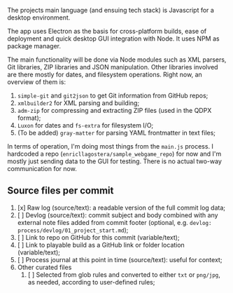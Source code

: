 The projects main language (and ensuing tech stack) is Javascript for a desktop environment.

The app uses Electron as the basis for cross-platform builds, ease of deployment and quick desktop GUI integration with Node. It uses NPM as package manager.

The main functionality will be done via Node modules such as XML parsers, Git libraries, ZIP libraries and JSON manipulation. Other libraries involved are there mostly for dates, and filesystem operations. Right now, an overview of them is:

1. `simple-git` and `git2json` to get Git information from GitHub repos;
2. `xmlbuilder2` for XML parsing and building;
3. `adm-zip` for compressing and extracting ZIP files (used in the QDPX format);
4. `Luxon` for dates and `fs-extra` for filesystem I/O;
5. (To be added) `gray-matter` for parsing YAML frontmatter in text files;

In terms of operation, I'm doing most things from the `main.js` process. I hardcoded a repo (`enricllagostera/sample_webgame_repo`) for now and I'm mostly just sending data to the GUI for testing. There is no actual two-way communication for now.

## Source files per commit

1. [x] Raw log (source/text): a readable version of the full commit log data;
2. [ ] Devlog (source/text): commit subject and body combined with any external note files added from commit footer (optional, e.g. `devlog: process/devlog/01_project_start.md`);
3. [ ] Link to repo on GitHub for this commit (variable/text);
4. [ ] Link to playable build as a GitHub link or folder location (variable/text);
5. [ ] Process journal at this point in time (source/text): useful for context;
6. Other curated files
   1. [ ] Selected from glob rules and converted to either `txt` or `png/jpg`, as needed, according to user-defined rules;
